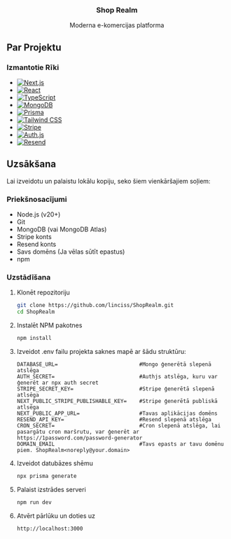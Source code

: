 

<a name="readme-top"></a>

<br />
<div align="center">
  <h3 align="center">Shop Realm</h3>

  <p align="center">
    Moderna e-komercijas platforma

  </p>
</div>


## Par Projektu

### Izmantotie Rīki

- [![Next.js][Next.js]][Next-url]
- [![React][React.js]][React-url]
- [![TypeScript][TypeScript]][TypeScript-url]
- [![MongoDB][MongoDB]][MongoDB-url]
- [![Prisma][Prisma]][Prisma-url]
- [![Tailwind CSS][TailwindCSS]][TailwindCSS-url]
- [![Stripe][Stripe]][Stripe-url]
- [![Auth.js][Auth.js]][Auth-url]
- [![Resend][Resend]][Resend-url]



## Uzsākšana

Lai izveidotu un palaistu lokālu kopiju, seko šiem vienkāršajiem soļiem:

### Priekšnosacījumi

* Node.js (v20+)
* Git
* MongoDB (vai MongoDB Atlas)
* Stripe konts
* Resend konts
* Savs domēns (Ja vēlas sūtīt epastus)
* npm

### Uzstādīšana

1. Klonēt repozitoriju
   ```sh
   git clone https://github.com/linciss/ShopRealm.git
   cd ShopRealm
   ```
2. Instalēt NPM pakotnes
   ```sh
   npm install
   ```
3. Izveidot .env failu projekta saknes mapē ar šādu struktūru:
   ```
   DATABASE_URL=                          #Mongo ģenerētā slepenā atslēga
   AUTH_SECRET=                           #Authjs atslēga, kuru var ģenerēt ar npx auth secret
   STRIPE_SECRET_KEY=                     #Stripe ģenerētā slepenā atlsēga
   NEXT_PUBLIC_STRIPE_PUBLISHABLE_KEY=    #Stripe ģenerētā publiskā atlsēga
   NEXT_PUBLIC_APP_URL=                   #Tavas aplikācijas domēns
   RESEND_API_KEY=                        #Resend slepenā atslēga
   CRON_SECRET=                           #Cron slepenā atslēga, lai pasargātu cron maršrutu, var ģenerēt ar https://1password.com/password-generator
   DOMAIN_EMAIL                           #Tavs epasts ar tavu domēnu piem. ShopRealm<noreply@your.domain>
   ```
4. Izveidot datubāzes shēmu
   ```sh
   npx prisma generate
   ```
5. Palaist izstrādes serveri
   ```sh
   npm run dev
   ```
6. Atvērt pārlūku un doties uz
   ```
   http://localhost:3000
   ```
   
[Next.js]: https://img.shields.io/badge/Next.js-000000?style=for-the-badge&logo=nextdotjs&logoColor=white
[Next-url]: https://nextjs.org/
[React.js]: https://img.shields.io/badge/React-20232A?style=for-the-badge&logo=react&logoColor=61DAFB
[React-url]: https://reactjs.org/
[TypeScript]: https://img.shields.io/badge/TypeScript-007ACC?style=for-the-badge&logo=typescript&logoColor=white
[TypeScript-url]: https://www.typescriptlang.org/
[MongoDB]: https://img.shields.io/badge/MongoDB-4EA94B?style=for-the-badge&logo=mongodb&logoColor=white
[MongoDB-url]: https://www.mongodb.com/
[Prisma]: https://img.shields.io/badge/Prisma-3982CE?style=for-the-badge&logo=Prisma&logoColor=white
[Prisma-url]: https://www.prisma.io/
[TailwindCSS]: https://img.shields.io/badge/Tailwind_CSS-38B2AC?style=for-the-badge&logo=tailwind-css&logoColor=white
[TailwindCSS-url]: https://tailwindcss.com/
[Stripe]: https://img.shields.io/badge/Stripe-626CD9?style=for-the-badge&logo=Stripe&logoColor=white
[Stripe-url]: https://stripe.com/
[Auth.js]: https://img.shields.io/badge/Auth.js-000000?style=for-the-badge&logo=auth0&logoColor=white
[Auth-url]: https://authjs.dev/
[Resend]: https://img.shields.io/badge/Resend-000000?style=for-the-badge&logo=nextdotjs&logoColor=white
[Resend-url]: https://resend.com/docs/introduction
